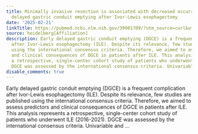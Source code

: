```yaml
---
title: Minimally invasive resection is associated with decreased occurrence of early
  delayed gastric conduit emptying after Ivor-Lewis esophagectomy
date: '2025-02-21'
linkTitle: https://pubmed.ncbi.nlm.nih.gov/39981709/?utm_source=curl&utm_medium=rss&utm_campaign=pubmed-2&utm_content=1FakS-2QOkCT8HsMOQP1bCRQ4YzyumYOmxmF0moLsQ3dFB1E9V&fc=20220326224207&ff=20250222170723&v=2.18.0.post9+e462414
source: heidelberg[Affiliation]
description: Early delayed gastric conduit emptying (DGCE) is a frequent complication
  after Ivor-Lewis esophagectomy (ILE). Despite its relevance, few studies are published
  using the international consensus criteria. Therefore, we aimed to assess predictors
  and clinical consequences of DGCE in patients after ILE. This analysis represents
  a retrospective, single-center cohort study of patients who underwent ILE (2016-2021).
  DGCE was assessed by the international consensus criteria. Univariable and ...
disable_comments: true
---
```

Early delayed gastric conduit emptying (DGCE) is a frequent complication after Ivor-Lewis esophagectomy (ILE). Despite its relevance, few studies are published using the international consensus criteria. Therefore, we aimed to assess predictors and clinical consequences of DGCE in patients after ILE. This analysis represents a retrospective, single-center cohort study of patients who underwent ILE (2016-2021). DGCE was assessed by the international consensus criteria. Univariable and ...